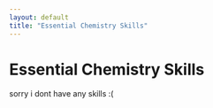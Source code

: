 ```yaml
---
layout: default
title: "Essential Chemistry Skills"
---
```

# Essential Chemistry Skills

sorry i dont have any skills :(